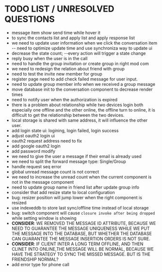 # TODO LIST / UNRESOLVED QUESTIONS

- message item show send time while hover it
- to sync the contacts list and apply list and apply response list
- we need to update user information when we click the conversation item -- need to optimize update time and use synchroniza way to update ui
- decrease the state count; --every action will trigger a state change
- reply busy when the user is in the call
- need to handle the group invitation or create group in right mod com
- we need to redesign the relation about friend with group
- need to test the invite new member for group
- register page need to add check failed message for user input.
- need to update group member info when we received a group message
- move database init to the conversation component to decrease render times
- need to notify user when the authorization is expired
- there is a problem about relationship while two devices login both especially one offline and the other online, the offline turn to online, it is difficult to get the relationship between the two devices.
- local storage is shared with same address, it will influence the other user.
- add login state ui: logining, login failed, login success
- adjust oauth2 login ui
- oauth2 request address need to fix
- add google oauth2 login
- add password modify
- we need to give the user a message if their email is already used
- we need to split the forward message type: Single/Group
- handle request seq error
- global unread message count is not correct
- we need to increase the unread count when the current component is not in the message component
- need to update group name in friend list after update group info
- consider that add resize state to local configuration
- bug: resizer position will jump lower when the right component is resized
- use indexeddb to store last sync/offline time instead of local storage
- bug: switch component will cause `closure invoke after being dropped` while setting window is showing
- **CONSIDER**: WE REMOVED THE MESSAGE ID ATTRIBUTE, BECAUSE WE NEED TO GUARANTEE THE MESSAGE UNIQUENESS WHILE WE PUT THE MESSAGE INTO THE DATABASE, BUT WHETHER THE DATABASE CAN GUARANTEE THE MESSAGE INSERTION ORDERS IS NOT SURE.
- **CONSIDER**: IF CLIENT INTER A LONG TERM OFFLINE, AND THEN CLINET INTO ONLINE,THE MESSAGE WILL BE NORMAL, BECAUSE WE HAVE THE STRATEGY TO SYNC THE MISSED MESSAGE. BUT IS THE FRIENDSHIP NORMAL?
- add error type for phone call
